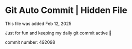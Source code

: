 # Git Auto Commit | Hidden File

This file was added Feb 12, 2025

Just for fun and keeping my daily git commit active 🤪

commit number: 492098
